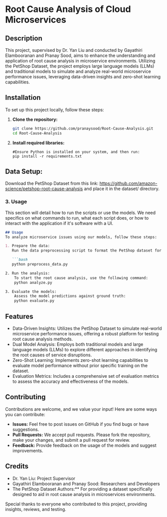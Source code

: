 # Root Cause Analysis of Cloud Microservices

## Description
This project, supervised by Dr. Yan Liu and conducted by Gayathiri Elambooranan and Pranay Sood, aims to enhance the understanding and application of root cause analysis in microservice environments. Utilizing the PetShop Dataset, the project employs large language models (LLMs) and traditional models to simulate and analyze real-world microservice performance issues, leveraging data-driven insights and zero-shot learning capabilities.

## Installation
To set up this project locally, follow these steps:

1. **Clone the repository:**
   ```bash
   git clone https://github.com/pranaysood/Root-Cause-Analysis.git
   cd Root-Cause-Analysis

2. **Install required libraries:**
   ```
   #Ensure Python is installed on your system, and then run:
   pip install -r requirements.txt
   
## Data Setup:
Download the PetShop Dataset from this link: 
https://github.com/amazon-science/petshop-root-cause-analysis 
and place it in the dataset/ directory.


### 3. **Usage**

This section will detail how to run the scripts or use the models. We need specifics on what commands to run, what each script does, or how to interact with the application if it's software with a UI.

```markdown
## Usage
To analyze microservice issues using our models, follow these steps:

1. Prepare the data:
   Run the data preprocessing script to format the PetShop dataset for analysis.

   ```bash
   python preprocess_data.py

2. Run the analysis:
    To start the root cause analysis, use the following command:
    python analyze.py

3. Evaluate the models:
    Assess the model predictions against ground truth:
    python evaluate.py
```

  ## Features
  - Data-Driven Insights: Utilizes the PetShop Dataset to simulate real-world microservice performance issues, offering a robust platform for testing root cause analysis methods.
  - Dual Model Analysis: Employs both traditional models and large language models (LLMs) to explore different approaches in identifying the root causes of service disruptions.
  - Zero-Shot Learning: Implements zero-shot learning capabilities to evaluate model performance without prior specific training on the dataset.
  - Evaluation Metrics: Includes a comprehensive set of evaluation metrics to assess the accuracy and effectiveness of the models.

## Contributing
Contributions are welcome, and we value your input! Here are some ways you can contribute:
- **Issues:** Feel free to post issues on GitHub if you find bugs or have suggestions.
- **Pull Requests:** We accept pull requests. Please fork the repository, make your changes, and submit a pull request for review.
- **Feedback:** Provide feedback on the usage of the models and suggest improvements.

## Credits
- Dr. Yan Liu: Project Supervisor
- Gayathiri Elambooranan and Pranay Sood: Researchers and Developers
- The PetShop Dataset Authors:** For providing a dataset specifically designed to aid in root cause analysis in microservices environments.

Special thanks to everyone who contributed to this project, providing insights, reviews, and testing.





